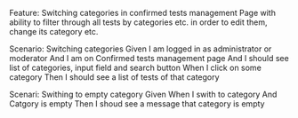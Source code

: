 ﻿Feature: Switching categories in confirmed tests management
   Page with ability to filter through all tests by categories etc. in order to edit them, change its category etc.

   Scenario: Switching categories
     Given I am logged in as administrator or moderator
       And I am on Confirmed tests management page
       And I should see list of categories, input field and search button
      When I click on some category
      Then I should see a list of tests of that category

   Scenari: Swithing to empty category
     Given When I swith to category
       And Catgory is empty
      Then I shoud see a message that category is empty
     